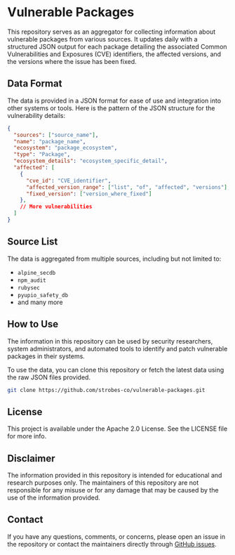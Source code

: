 # Vulnerable Packages

This repository serves as an aggregator for collecting information about vulnerable packages from various sources. It updates daily with a structured JSON output for each package detailing the associated Common Vulnerabilities and Exposures (CVE) identifiers, the affected versions, and the versions where the issue has been fixed.

## Data Format

The data is provided in a JSON format for ease of use and integration into other systems or tools. Here is the pattern of the JSON structure for the vulnerability details:

```json
{
  "sources": ["source_name"],
  "name": "package_name",
  "ecosystem": "package_ecosystem",
  "type": "Package",
  "ecosystem_details": "ecosystem_specific_detail",
  "affected": [
    {
      "cve_id": "CVE_identifier",
      "affected_version_range": ["list", "of", "affected", "versions"],
      "fixed_version": ["version_where_fixed"]
    },
    // More vulnerabilities
  ]
}
```

## Source List

The data is aggregated from multiple sources, including but not limited to:

- `alpine_secdb`
- `npm_audit`
- `rubysec`
- `pyupio_safety_db`
- and many more

## How to Use

The information in this repository can be used by security researchers, system administrators, and automated tools to identify and patch vulnerable packages in their systems.

To use the data, you can clone this repository or fetch the latest data using the raw JSON files provided.

```sh
git clone https://github.com/strobes-co/vulnerable-packages.git
```


## License

This project is available under the Apache 2.0 License. See the LICENSE file for more info.

## Disclaimer

The information provided in this repository is intended for educational and research purposes only. The maintainers of this repository are not responsible for any misuse or for any damage that may be caused by the use of the information provided.

## Contact

If you have any questions, comments, or concerns, please open an issue in the repository or contact the maintainers directly through [GitHub issues](https://github.com/strobes-co/vulnerable-pacakges/issues).

